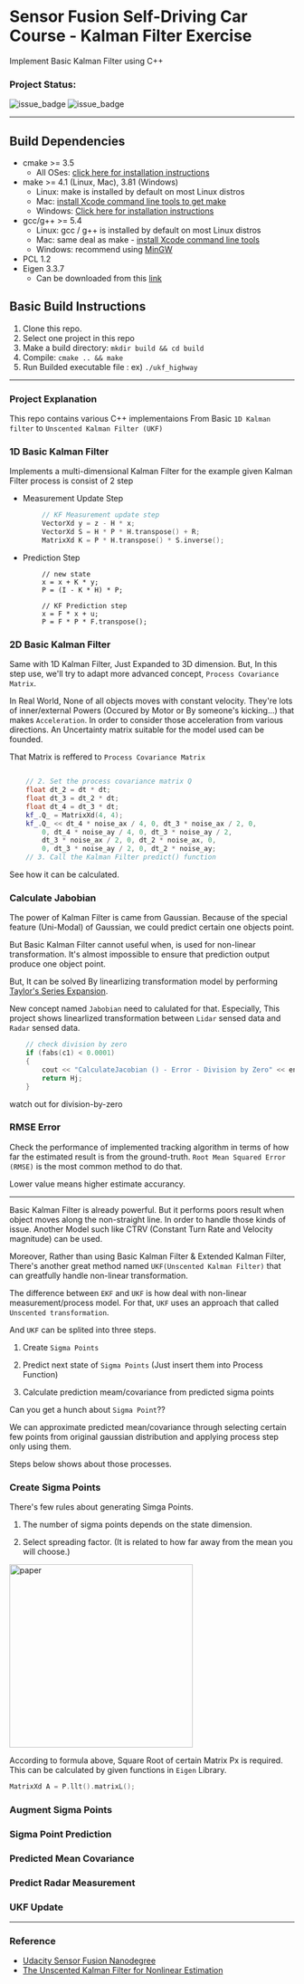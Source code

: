 # Sensor Fusion Self-Driving Car Course - Kalman Filter Exercise

Implement Basic Kalman Filter using C++

### Project Status:

![issue_badge](https://img.shields.io/badge/build-Passing-green) ![issue_badge](https://img.shields.io/badge/UdacityRubric-Passing-green)

---

## Build Dependencies
* cmake >= 3.5
  * All OSes: [click here for installation instructions](https://cmake.org/install/)
* make >= 4.1 (Linux, Mac), 3.81 (Windows)
  * Linux: make is installed by default on most Linux distros
  * Mac: [install Xcode command line tools to get make](https://developer.apple.com/xcode/features/)
  * Windows: [Click here for installation instructions](http://gnuwin32.sourceforge.net/packages/make.htm)
* gcc/g++ >= 5.4
  * Linux: gcc / g++ is installed by default on most Linux distros
  * Mac: same deal as make - [install Xcode command line tools](https://developer.apple.com/xcode/features/)
  * Windows: recommend using [MinGW](http://www.mingw.org/)
* PCL 1.2
* Eigen 3.3.7
  * Can be downloaded from this [link](https://video.udacity-data.com/topher/2017/March/58b7604e_eigen/eigen.zip)
 

## Basic Build Instructions

1. Clone this repo.
2. Select one project in this repo
2. Make a build directory: `mkdir build && cd build`
3. Compile: `cmake .. && make`
4. Run Builded executable file : ex) `./ukf_highway`

---

### Project Explanation

This repo contains various C++ implementaions From Basic `1D Kalman filter` to `Unscented Kalman Filter (UKF)`

### 1D Basic Kalman Filter

Implements a multi-dimensional Kalman Filter for the example given
Kalman Filter process is consist of 2 step

* Measurement Update Step

```c++
        // KF Measurement update step
        VectorXd y = z - H * x;
        VectorXd S = H * P * H.transpose() + R;
        MatrixXd K = P * H.transpose() * S.inverse();
```

* Prediction Step

```
        // new state
        x = x + K * y;
        P = (I - K * H) * P;

        // KF Prediction step
        x = F * x + u;
        P = F * P * F.transpose();
```

### 2D Basic Kalman Filter

Same with 1D Kalman Filter, Just Expanded to 3D dimension.
But, In this step use, we'll try to adapt more advanced concept, `Process Covariance Matrix`.

In Real World, None of all objects moves with constant velocity. They're lots of inner/external Powers (Occured by Motor or By 
someone's kicking...) that makes `Acceleration`. 
In order to consider those acceleration from various directions. An Uncertainty matrix suitable for the model used can be founded.

That Matrix is reffered to `Process Covariance Matrix`

```c++

    // 2. Set the process covariance matrix Q
    float dt_2 = dt * dt;
    float dt_3 = dt_2 * dt;
    float dt_4 = dt_3 * dt;
    kf_.Q_ = MatrixXd(4, 4);
    kf_.Q_ << dt_4 * noise_ax / 4, 0, dt_3 * noise_ax / 2, 0,
        0, dt_4 * noise_ay / 4, 0, dt_3 * noise_ay / 2,
        dt_3 * noise_ax / 2, 0, dt_2 * noise_ax, 0,
        0, dt_3 * noise_ay / 2, 0, dt_2 * noise_ay;
    // 3. Call the Kalman Filter predict() function
```

See how it can be calculated.

### Calculate Jabobian

The power of Kalman Filter is came from Gaussian.
Because of the special feature (Uni-Modal) of Gaussian, we could predict certain one objects point.

But Basic Kalman Filter cannot useful when, is used for non-linear transformation.
It's almost impossible to ensure that prediction output produce one object point.

But, It can be solved By linearlizing transformation model by performing [Taylor's Series Expansion](https://en.wikipedia.org/wiki/Taylor_series).

New concept named `Jabobian` need to calulated for that.
Especially, This project shows linearlized transformation between `Lidar` sensed data and `Radar` sensed data.

```c++
    // check division by zero
    if (fabs(c1) < 0.0001)
    {
        cout << "CalculateJacobian () - Error - Division by Zero" << endl;
        return Hj;
    }
```
 
watch out for division-by-zero

### RMSE Error 

Check the performance of implemented tracking algorithm in terms of how far the estimated result is from the ground-truth.
`Root Mean Squared Error (RMSE)` is the most common method to do that.

Lower value means higher estimate accurancy.

---

Basic Kalman Filter is already powerful. But it performs poors result when object moves along the non-straight line.
In order to handle those kinds of issue. Another Model such like CTRV (Constant Turn Rate and Velocity magnitude) can be used.

Moreover, Rather than using Basic Kalman Filter & Extended Kalman Filter, There's another great method named `UKF(Unscented Kalman Filter)` that can greatfully handle non-linear transformation.

The difference between `EKF` and `UKF` is how deal with non-linear measurement/process model.
For that, `UKF` uses an approach that called `Unscented transformation`.

And `UKF` can be splited into three steps.

1. Create `Sigma Points`

2. Predict next state of `Sigma Points` (Just insert them into Process Function)

3. Calculate prediction meam/covariance from predicted sigma points 

Can you get a hunch about `Sigma Point`??

We can approximate predicted mean/covariance through selecting certain few points from original gaussian distribution and applying process step only using them.

Steps below shows about those processes.

### Create Sigma Points

There's few rules about generating Simga Points.

1. The number of sigma points depends on the state dimension.

2. Select spreading factor. (It is related to how far away from the mean you will choose.)

<img width="324" alt="paper" src="https://user-images.githubusercontent.com/12381733/77551320-8d9ad980-6ef5-11ea-8183-41cb8d7d9ae7.png">

According to formula above, Square Root of certain Matrix Px is required. 
This can be calculated by given functions in `Eigen` Library.

```c++
MatrixXd A = P.llt().matrixL();
```

### Augment Sigma Points 

### Sigma Point Prediction

### Predicted Mean Covariance 

### Predict Radar Measurement

### UKF Update
---

### Reference

* [Udacity Sensor Fusion Nanodegree](https://www.udacity.com/course/sensor-fusion-engineer-nanodegree--nd313)
* [The Unscented Kalman Filter for Nonlinear Estimation](https://www.seas.harvard.edu/courses/cs281/papers/unscented.pdf)
